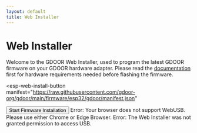 ```yaml
---
layout: default
title: Web Installer
---
```

<script
  type="module"
  src="https://unpkg.com/esp-web-tools@10/dist/web/install-button.js?module"
></script>

# Web Installer
Welcome to the GDOOR Web Installer, used to program the latest GDOOR firmware
on your GDOOR hardware adapter. Please read the [documentation](./documentation.html) first
for hardware requirements needed before flashing the firmware.

<esp-web-install-button
  manifest="https://raw.githubusercontent.com/gdoor-org/gdoor/main/firmware/esp32/gdoor/manifest.json"
>
<button id="installer" slot="activate">Start Firmware Installation</button>
<span id="unsupported" slot="unsupported">Error: Your browser does not support WebUSB. Please use either Chrome or Edge Browser.</span>
<span id="not-allowed" slot="not-allowed">Error: The Web Installer was not granted permission to access USB.</span>
</esp-web-install-button>
